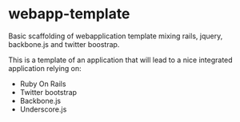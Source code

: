 webapp-template
===============

Basic scaffolding of webapplication template mixing rails, jquery, backbone.js and twitter boostrap. 

This is a template of an application that will lead to a nice integrated application relying on: 

 * Ruby On Rails
 * Twitter bootstrap
 * Backbone.js
 * Underscore.js